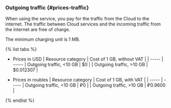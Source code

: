 ### Outgoing traffic {#prices-traffic}

When using the service, you pay for the traffic from the Cloud to the internet. The traffic between Cloud services and the incoming traffic from the internet are free of charge.

The minimum charging unit is 1 MB.

{% list tabs %}

- Prices in USD
  | Resource category | Cost of 1 GB, without VAT |
  | ----- | -----
  | Outgoing traffic, <10 GB | $0 |
  | Outgoing traffic, >10 GB | $0.012307 |
  
- Prices in roubles
  | Resource category | Cost of 1 GB, with VAT |
  | ----- | -----
  | Outgoing traffic, <10 GB | ₽0 |
  | Outgoing traffic, >10 GB | ₽0.9600 |
  
{% endlist %}
